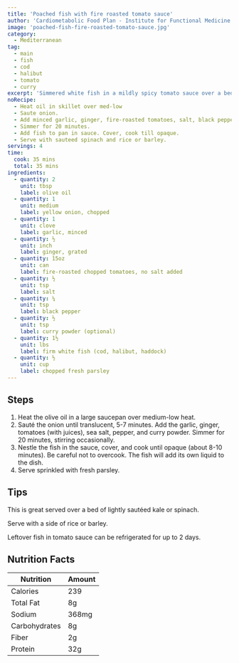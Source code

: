 ```yaml
---
title: 'Poached fish with fire roasted tomato sauce'
author: 'Cardiometabolic Food Plan - Institute for Functional Medicine (page 25)'
image: 'poached-fish-fire-roasted-tomato-sauce.jpg'
category:
  - Mediterranean
tag:
  - main
  - fish
  - cod
  - halibut
  - tomato
  - curry
excerpt: 'Simmered white fish in a mildly spicy tomato sauce over a bed of spinach.'
noRecipe:
  - Heat oil in skillet over med-low
  - Saute onion.
  - Add minced garlic, ginger, fire-roasted tomatoes, salt, black pepper, curry powder.
  - Simmer for 20 minutes.
  - Add fish to pan in sauce. Cover, cook till opaque.
  - Serve with sauteed spinach and rice or barley.
servings: 4
time:
  cook: 35 mins
  total: 35 mins
ingredients:
  - quantity: 2
    unit: tbsp
    label: olive oil
  - quantity: 1
    unit: medium
    label: yellow onion, chopped
  - quantity: 1
    unit: clove
    label: garlic, minced
  - quantity: ½
    unit: inch
    label: ginger, grated
  - quantity: 15oz
    unit: can
    label: fire-roasted chopped tomatoes, no salt added
  - quantity: ½
    unit: tsp
    label: salt
  - quantity: ¼
    unit: tsp
    label: black pepper
  - quantity: ½
    unit: tsp
    label: curry powder (optional)
  - quantity: 1½
    unit: lbs
    label: firm white fish (cod, halibut, haddock)
  - quantity: ½
    unit: cup
    label: chopped fresh parsley
---
```


## Steps

1. Heat the olive oil in a large saucepan over medium-low heat.
2. Sauté the onion until translucent, 5-7 minutes. Add the garlic, ginger, tomatoes (with juices), sea salt, pepper, and curry powder. Simmer for 20 minutes, stirring occasionally.
3. Nestle the fish in the sauce, cover, and cook until opaque (about 8-10 minutes). Be careful not to overcook. The fish will add its own liquid to the dish.
4. Serve sprinkled with fresh parsley.

## Tips

This is great served over a bed of lightly sautéed kale or spinach.

Serve with a side of rice or barley.

Leftover fish in tomato sauce can be refrigerated for up to 2 days.

## Nutrition Facts

| Nutrition     | Amount |
| ------------- | ------ |
| Calories      | 239    |
| Total Fat     | 8g     |
| Sodium        | 368mg  |
| Carbohydrates | 8g     |
| Fiber         | 2g     |
| Protein       | 32g    |
